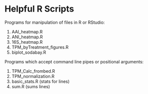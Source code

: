# Helpful R Scripts

Programs for manipulation of files in R or RStudio:

1. AAI\_heatmap.R
2. ANI\_heatmap.R
3. 16S\_heatmap.R
4. TPM\_byTreatment\_figures.R
5. biplot\_sodabay.R


Programs which accept command line pipes or positional arguments:

1. TPM\_Calc\_frombed.R
2. TPM\_normalization.R
3. basic\_stats.R (stats for lines)
4. sum.R (sums lines)
